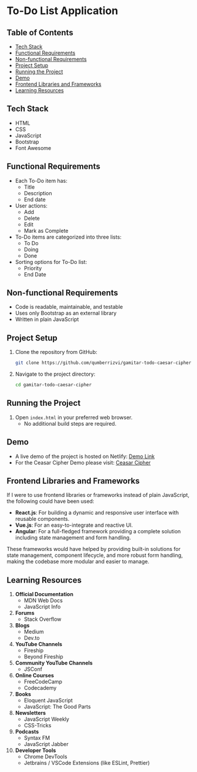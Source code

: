 # To-Do List Application

## Table of Contents

- [Tech Stack](#tech-stack)
- [Functional Requirements](#functional-requirements)
- [Non-functional Requirements](#non-functional-requirements)
- [Project Setup](#project-setup)
- [Running the Project](#running-the-project)
- [Demo](#demo)
- [Frontend Libraries and Frameworks](#frontend-libraries-and-frameworks)
- [Learning Resources](#learning-resources)

## Tech Stack

- HTML
- CSS
- JavaScript
- Bootstrap
- Font Awesome

## Functional Requirements

- Each To-Do item has:
    - Title
    - Description
    - End date
- User actions:
    - Add
    - Delete
    - Edit
    - Mark as Complete
- To-Do items are categorized into three lists:
    - To Do
    - Doing
    - Done
- Sorting options for To-Do list:
    - Priority
    - End Date

## Non-functional Requirements

- Code is readable, maintainable, and testable
- Uses only Bootstrap as an external library
- Written in plain JavaScript

## Project Setup

1. Clone the repository from GitHub:
   ```sh
   git clone https://github.com/qumberrizvi/gamitar-todo-caesar-cipher.git
   ```
2. Navigate to the project directory:
   ```sh
   cd gamitar-todo-caesar-cipher
   ```

## Running the Project

1. Open `index.html` in your preferred web browser.
    - No additional build steps are required.

## Demo

- A live demo of the project is hosted on Netlify: [Demo Link](https://gamitar-demo.qumberrizvi.com)
- For the Ceasar Cipher Demo please visit: [Ceasar Cipher](https://gamitar-demo.qumberrizvi.com/ceasar-cipher)

## Frontend Libraries and Frameworks

If I were to use frontend libraries or frameworks instead of plain JavaScript, the following could have been used:

- **React.js**: For building a dynamic and responsive user interface with reusable components.
- **Vue.js**: For an easy-to-integrate and reactive UI.
- **Angular**: For a full-fledged framework providing a complete solution including state management and form handling.

These frameworks would have helped by providing built-in solutions for state management, component lifecycle, and more
robust form handling, making the codebase more modular and easier to manage.

## Learning Resources

1. **Official Documentation**
    - MDN Web Docs
    - JavaScript Info
2. **Forums**
    - Stack Overflow
3. **Blogs**
    - Medium
    - Dev.to
4. **YouTube Channels**
    - Fireship
    - Beyond Fireship
5. **Community YouTube Channels**
    - JSConf
6. **Online Courses**
    - FreeCodeCamp
    - Codecademy
7. **Books**
    - Eloquent JavaScript
    - JavaScript: The Good Parts
8. **Newsletters**
    - JavaScript Weekly
    - CSS-Tricks
9. **Podcasts**
    - Syntax FM
    - JavaScript Jabber
10. **Developer Tools**
    - Chrome DevTools
    - Jetbrains / VSCode Extensions (like ESLint, Prettier)

